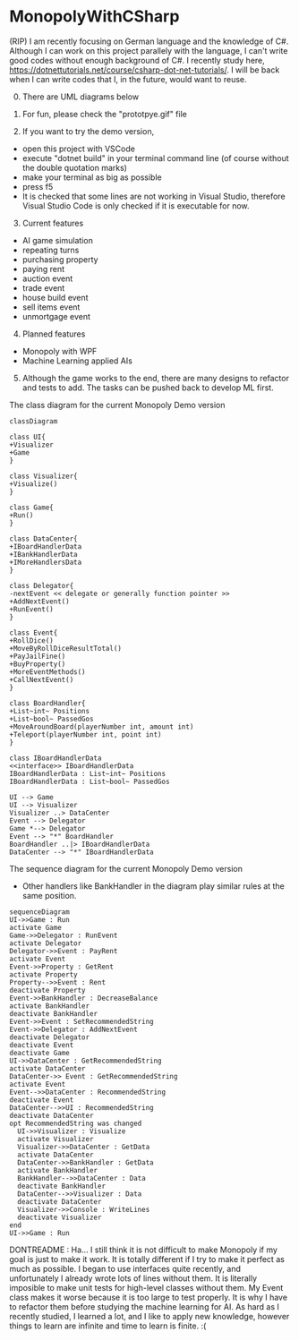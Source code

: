 # MonopolyWithCSharp

(RIP) I am recently focusing on German language and the knowledge of C#.
Although I can work on this project parallely with the language,
I can't write good codes without enough background of C#.
I recently study here, <a href="https://dotnettutorials.net/course/csharp-dot-net-tutorials/">https://dotnettutorials.net/course/csharp-dot-net-tutorials/</a>.
I will be back when I can write codes that I, in the future, would want to reuse.

0. There are UML diagrams below

1. For fun, please check the "prototpye.gif" file

2. If you want to try the demo version,
  - open this project with VSCode
  - execute "dotnet build" in your terminal command line (of course without the double quotation marks)
  - make your terminal as big as possible
  - press f5
  - It is checked that some lines are not working in Visual Studio, therefore Visual Studio Code is only checked if it is executable for now.

3. Current features
  - AI game simulation
  - repeating turns
  - purchasing property
  - paying rent
  - auction event
  - trade event
  - house build event
  - sell items event
  - unmortgage event

4. Planned features
  - Monopoly with WPF
  - Machine Learning applied AIs

5. Although the game works to the end, there are many designs to refactor and tests to add.
  The tasks can be pushed back to develop ML first.


The class diagram for the current Monopoly Demo version
```mermaid
classDiagram

class UI{
+Visualizer
+Game
}

class Visualizer{
+Visualize()
}

class Game{
+Run()
}

class DataCenter{
+IBoardHandlerData
+IBankHandlerData
+IMoreHandlersData
}

class Delegator{
-nextEvent << delegate or generally function pointer >>
+AddNextEvent()
+RunEvent()
}

class Event{
+RollDice()
+MoveByRollDiceResultTotal()
+PayJailFine()
+BuyProperty()
+MoreEventMethods()
+CallNextEvent()
}

class BoardHandler{
+List~int~ Positions 
+List~bool~ PassedGos 
+MoveAroundBoard(playerNumber int, amount int)
+Teleport(playerNumber int, point int)
}

class IBoardHandlerData
<<interface>> IBoardHandlerData
IBoardHandlerData : List~int~ Positions
IBoardHandlerData : List~bool~ PassedGos

UI --> Game
UI --> Visualizer
Visualizer ..> DataCenter
Event --> Delegator
Game *--> Delegator
Event --> "*" BoardHandler
BoardHandler ..|> IBoardHandlerData
DataCenter --> "*" IBoardHandlerData
```

The sequence diagram for the current Monopoly Demo version
  - Other handlers like BankHandler in the diagram play similar rules at the same position.
```mermaid
sequenceDiagram
UI->>Game : Run
activate Game
Game->>Delegator : RunEvent
activate Delegator
Delegator->>Event : PayRent
activate Event
Event->>Property : GetRent
activate Property
Property-->>Event : Rent
deactivate Property
Event->>BankHandler : DecreaseBalance
activate BankHandler
deactivate BankHandler
Event->>Event : SetRecommendedString
Event->>Delegator : AddNextEvent
deactivate Delegator
deactivate Event
deactivate Game
UI->>DataCenter : GetRecommendedString
activate DataCenter
DataCenter->> Event : GetRecommendedString
activate Event
Event-->>DataCenter : RecommendedString
deactivate Event
DataCenter-->>UI : RecommendedString
deactivate DataCenter
opt RecommendedString was changed
  UI->>Visualizer : Visualize
  activate Visualizer
  Visualizer->>DataCenter : GetData
  activate DataCenter
  DataCenter->>BankHandler : GetData
  activate BankHandler
  BankHandler-->>DataCenter : Data
  deactivate BankHandler
  DataCenter-->>Visualizer : Data
  deactivate DataCenter
  Visualizer->>Console : WriteLines
  deactivate Visualizer
end
UI->>Game : Run
```


DONTREADME :
Ha... I still think it is not difficult to make Monopoly if my goal is just to make it work.
It is totally different if I try to make it perfect as much as possible.
I began to use interfaces quite recently, and unfortunately I already wrote lots of lines without them.
It is literally imposible to make unit tests for high-level classes without them.
My Event class makes it worse because it is too large to test properly.
It is why I have to refactor them before studying the machine learning for AI.
As hard as I recently studied, I learned a lot, and I like to apply new knowledge,
however things to learn are infinite and time to learn is finite. :(
